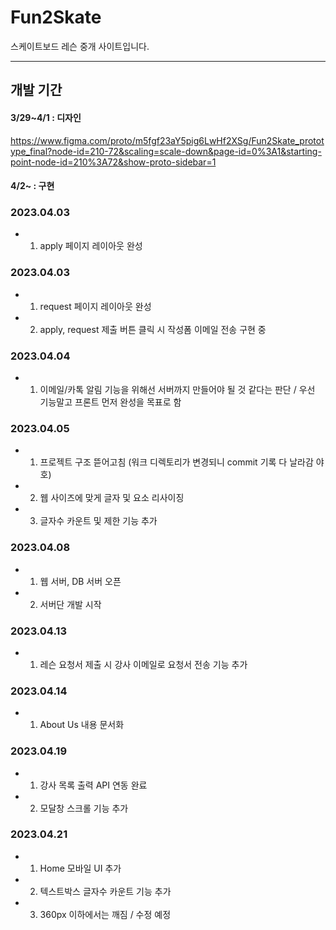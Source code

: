 # Fun2Skate
스케이트보드 레슨 중개 사이트입니다.

---

## 개발 기간
#### 3/29~4/1 : 디자인
https://www.figma.com/proto/m5fgf23aY5pig6LwHf2XSg/Fun2Skate_prototype_final?node-id=210-72&scaling=scale-down&page-id=0%3A1&starting-point-node-id=210%3A72&show-proto-sidebar=1

#### 4/2~ : 구현

### 2023.04.03
- 1. apply 페이지 레이아웃 완성

### 2023.04.03
- 1. request 페이지 레이아웃 완성
- 2. apply, request 제출 버튼 클릭 시 작성폼 이메일 전송 구현 중

### 2023.04.04
- 1. 이메일/카톡 알림 기능을 위해선 서버까지 만들어야 될 것 같다는 판단 / 우선 기능말고 프론트 먼저 완성을 목표로 함

### 2023.04.05
- 1. 프로젝트 구조 뜯어고침 (워크 디렉토리가 변경되니 commit 기록 다 날라감 야호)
- 2. 웹 사이즈에 맞게 글자 및 요소 리사이징
- 3. 글자수 카운트 및 제한 기능 추가

### 2023.04.08
- 1. 웹 서버, DB 서버 오픈
- 2. 서버단 개발 시작

### 2023.04.13
- 1. 레슨 요청서 제출 시 강사 이메일로 요청서 전송 기능 추가

### 2023.04.14
- 1. About Us 내용 문서화

### 2023.04.19
- 1. 강사 목록 출력 API 연동 완료
- 2. 모달창 스크롤 기능 추가

### 2023.04.21
- 1. Home 모바일 UI 추가
- 2. 텍스트박스 글자수 카운트 기능 추가
- 3. 360px 이하에서는 깨짐 / 수정 예정

